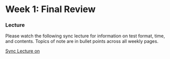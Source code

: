 # Week 1: Final Review

### Lecture

Please watch the following sync lecture for information on test format, time, and contents. Topics of note are in bullet points across all weekly pages. 

[Sync Lecture on ](https://nyu.zoom.us/rec/share/6ehtYNxetZnI3dKjjoB-wBAgUID7jFmXvgD9jgnKtv7UGrybMiihfmQ9oUcSqOUI.hK2oMOY0vQDEQ5bb?startTime=1619999416000)
